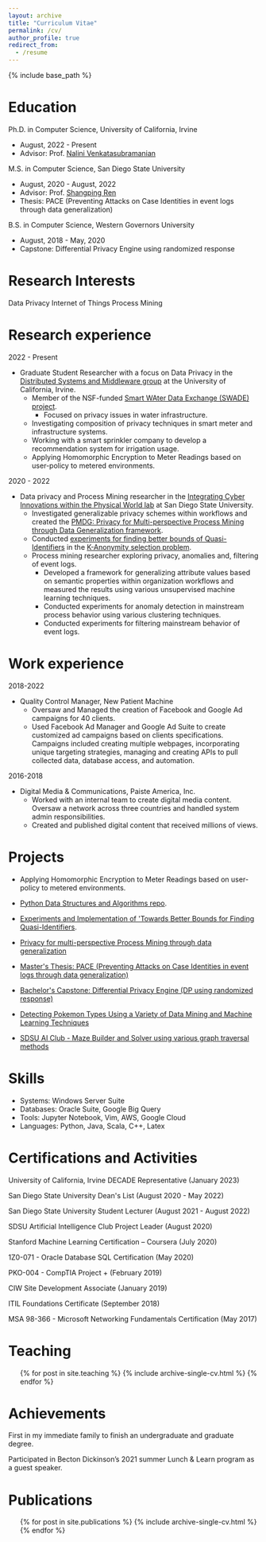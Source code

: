 ```yaml
---
layout: archive
title: "Curriculum Vitae"
permalink: /cv/
author_profile: true
redirect_from:
  - /resume
---
```


{% include base_path %}

Education
======
Ph.D. in Computer Science, University of California, Irvine
* August, 2022 - Present
* Advisor: Prof. [Nalini Venkatasubramanian](https://nalini.ics.uci.edu/)

M.S. in Computer Science, San Diego State University 
* August, 2020 - August, 2022
* Advisor: Prof. [Shangping Ren](https://icip.sdsu.edu/memberProfile/shangping.html)
* Thesis: PACE (Preventing Attacks on Case Identities in event logs through data generalization)

B.S. in Computer Science, Western Governors University
* August, 2018 - May, 2020
* Capstone: Differential Privacy Engine using randomized response

Research Interests
======
Data Privacy 
Internet of Things
Process Mining 

Research experience
======
2022 - Present
* Graduate Student Researcher with a focus on Data Privacy in the [Distributed Systems and Middleware group](https://www.ics.uci.edu/~dsm/members.html) at the University of California, Irvine.
  * Member of the NSF-funded [Smart WAter Data Exchange (SWADE) project](https://sites.uci.edu/swade/).
    * Focused on privacy issues in water infrastructure.
  * Investigating composition of privacy techniques in smart meter and infrastructure systems.
  * Working with a smart sprinkler company to develop a recommendation system for irrigation usage.
  * Applying Homomorphic Encryption to Meter Readings based on user-policy to metered environments.
  
2020 - 2022
* Data privacy and Process Mining researcher in the [Integrating Cyber Innovations within the Physical World lab](https://icip.sdsu.edu/) at San Diego State University.
  * Investigated generalizable privacy schemes within workflows and created the [PMDG: Privacy for Multi-perspective Process Mining through Data Generalization framework](https://github.com/Ryanhilde/PMDG_Framework).
  * Conducted [experiments for finding better bounds of Quasi-Identifiers](https://github.com/Ryanhilde/min_set_cover) in the [K-Anonymity selection problem](https://arxiv.org/abs/2211.13882).
  * Process mining researcher exploring privacy, anomalies and, filtering of event logs.
    * Developed a framework for generalizing attribute values based on semantic properties within organization workflows and measured the results using various unsupervised machine learning techniques.
    * Conducted experiments for anomaly detection in mainstream process behavior using various clustering techniques.
    * Conducted experiments for filtering mainstream behavior of event logs.

Work experience
======
2018-2022
* Quality Control Manager, New Patient Machine
  * Oversaw and Managed the creation of Facebook and Google Ad campaigns for 40 clients.
  * Used Facebook Ad Manager and Google Ad Suite to create customized ad campaigns based on clients specifications. Campaigns included creating multiple webpages, incorporating unique targeting strategies, managing and creating APIs to pull collected data, database access, and automation.

2016-2018
* Digital Media & Communications, Paiste America, Inc.
  * Worked with an internal team to create digital media content. Oversaw a network across three countries and handled system admin responsibilities.
  * Created and published digital content that received millions of views. 
  
Projects
======
* Applying Homomorphic Encryption to Meter Readings based on user-policy to metered environments.

* [Python Data Structures and Algorithms repo](https://github.com/Ryanhilde/DS_and_Algs).

* [Experiments and Implementation of 'Towards Better Bounds for Finding Quasi-Identifiers](https://github.com/Ryanhilde/min_set_cover/tree/main).

* [Privacy for multi-perspective Process Mining through data generalization](https://github.com/Ryanhilde/PMDG_Framework)

* [Master's Thesis: PACE (Preventing Attacks on Case Identities in event logs through data generalization)](https://github.com/Ryanhilde/PACE_Framework)

* [Bachelor's Capstone: Differential Privacy Engine (DP using randomized response)](https://github.com/Ryanhilde/WGU-C964-Capstone)

* [Detecting Pokemon Types Using a Variety of Data Mining and Machine Learning Techniques](https://github.com/Ryanhilde/sdsu_data_mining_project)

* [SDSU AI Club - Maze Builder and Solver using various graph traversal methods](https://github.com/Ryanhilde/AI_Club_Maze_Builder)


Skills
======
* Systems: Windows Server Suite
* Databases: Oracle Suite, Google Big Query
* Tools: Jupyter Notebook, Vim, AWS, Google Cloud
* Languages: Python, Java, Scala, C++, Latex


  
Certifications and Activities
======
University of California, Irvine DECADE Representative (January 2023)

San Diego State University Dean's List (August 2020 - May 2022)

San Diego State University Student Lecturer (August 2021 - August 2022)

SDSU Artificial Intelligence Club Project Leader (August 2020)

Stanford Machine Learning Certification – Coursera (July 2020)

1Z0-071 - Oracle Database SQL Certification (May 2020)

PKO-004 - CompTIA Project + (February 2019)

CIW Site Development Associate (January 2019)

ITIL Foundations Certificate (September 2018)

MSA 98-366 - Microsoft Networking Fundamentals Certification (May 2017)


  
Teaching
======
  <ul>{% for post in site.teaching %}
    {% include archive-single-cv.html %}
  {% endfor %}</ul>
  
Achievements
======
First in my immediate family to finish an undergraduate and graduate degree. 

Participated in Becton Dickinson’s 2021 summer Lunch & Learn program as a guest speaker.

Publications
======
  <ul>{% for post in site.publications %}
    {% include archive-single-cv.html %}
  {% endfor %}</ul>
